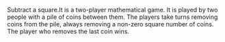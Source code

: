 Subtract a square.It is a two-player mathematical game.
It is played by two people with a pile of coins between them. The players take turns removing coins from the pile, always removing a non-zero square number of coins.
The player who removes the last coin wins.

